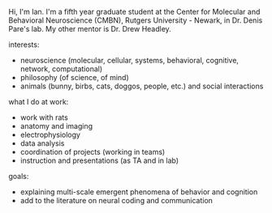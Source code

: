 
Hi, I'm Ian. I'm a fifth year graduate student at the Center for Molecular and Behavioral Neuroscience (CMBN), Rutgers University - Newark, in Dr. Denis Pare's lab. My other mentor is Dr. Drew Headley.


interests:

- neuroscience (molecular, cellular, systems, behavioral, cognitive, network, computational)
- philosophy (of science, of mind)
- animals (bunny, birbs, cats, doggos, people, etc.) and social interactions


what I do at work: 

- work with rats
- anatomy and imaging
- electrophysiology
- data analysis
- coordination of projects (working in teams)
- instruction and presentations (as TA and in lab)


goals:

- explaining multi-scale emergent phenomena of behavior and cognition
- add to the literature on neural coding and communication

